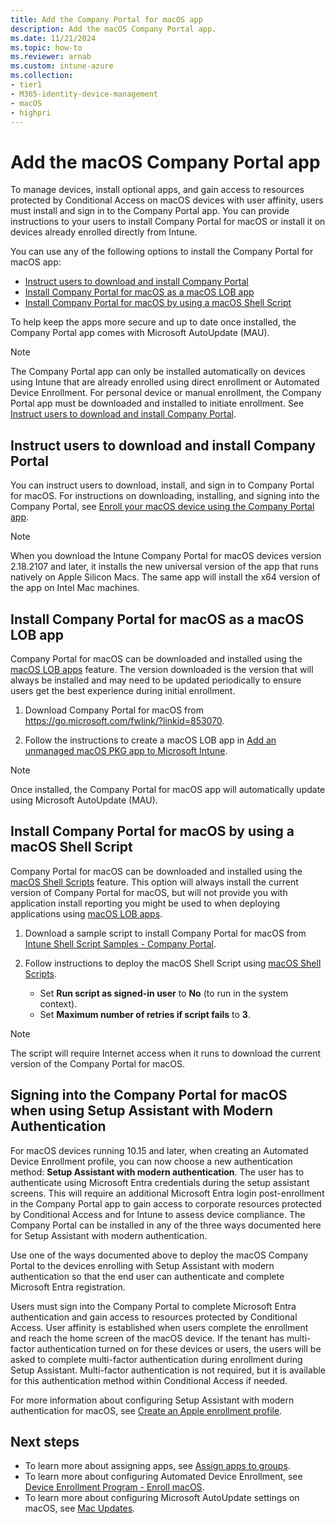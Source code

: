 ```yaml
---
title: Add the Company Portal for macOS app
description: Add the macOS Company Portal app.
ms.date: 11/21/2024
ms.topic: how-to
ms.reviewer: arnab
ms.custom: intune-azure
ms.collection:
- tier1
- M365-identity-device-management
- macOS
- highpri
---
```


# Add the macOS Company Portal app

To manage devices, install optional apps, and gain access to resources protected by Conditional Access on macOS devices with user affinity, users must install and sign in to the Company Portal app. You can provide instructions to your users to install Company Portal for macOS or install it on devices already enrolled directly from Intune.

You can use any of the following options to install the Company Portal for macOS app:
- [Instruct users to download and install Company Portal](#instruct-users-to-download-and-install-company-portal)
- [Install Company Portal for macOS as a macOS LOB app](#install-company-portal-for-macos-as-a-macos-lob-app)
- [Install Company Portal for macOS by using a macOS Shell Script](#install-company-portal-for-macos-by-using-a-macos-shell-script)

To help keep the apps more secure and up to date once installed, the Company Portal app comes with Microsoft AutoUpdate (MAU).

> [!NOTE]
> The Company Portal app can only be installed automatically on devices using Intune that are already enrolled using direct enrollment or Automated Device Enrollment. For personal device or manual enrollment, the Company Portal app must be downloaded and installed to initiate enrollment. See [Instruct users to download and install Company Portal](#instruct-users-to-download-and-install-company-portal).
## Instruct users to download and install Company Portal

You can instruct users to download, install, and sign in to Company Portal for macOS. For instructions on downloading, installing, and signing into the Company Portal, see [Enroll your macOS device using the Company Portal app](../user-help/enroll-your-device-in-intune-macos-cp.md).

> [!NOTE]
> When you download the Intune Company Portal for macOS devices version 2.18.2107 and later, it installs the new universal version of the app that runs natively on Apple Silicon Macs. The same app will install the x64 version of the app on Intel Mac machines.

## Install Company Portal for macOS as a macOS LOB app

Company Portal for macOS can be downloaded and installed using the [macOS LOB apps](lob-apps-macos.md) feature. The version downloaded is the version that will always be installed and may need to be updated periodically to ensure users get the best experience during initial enrollment.

1. Download Company Portal for macOS from https://go.microsoft.com/fwlink/?linkid=853070.

2. Follow the instructions to create a macOS LOB app in [Add an unmanaged macOS PKG app to Microsoft Intune](macos-unmanaged-pkg.md).

> [!NOTE]
> Once installed, the Company Portal for macOS app will automatically update using Microsoft AutoUpdate (MAU).
## Install Company Portal for macOS by using a macOS Shell Script

Company Portal for macOS can be downloaded and installed using the [macOS Shell Scripts](macos-shell-scripts.md) feature. This option will always install the current version of Company Portal for macOS, but will not provide you with application install reporting you might be used to when deploying applications using [macOS LOB apps](lob-apps-macos.md).

1. Download a sample script to install Company Portal for macOS from [Intune Shell Script Samples - Company Portal](https://github.com/microsoft/shell-intune-samples).

2. Follow instructions to deploy the macOS Shell Script using [macOS Shell Scripts](macos-shell-scripts.md).
    - Set **Run script as signed-in user** to **No** (to run in the system context).
    - Set **Maximum number of retries if script fails** to **3**.

> [!NOTE]
> The script will require Internet access when it runs to download the current version of the Company Portal for macOS.

## Signing into the Company Portal for macOS when using Setup Assistant with Modern Authentication

For macOS devices running 10.15 and later, when creating an Automated Device Enrollment profile, you can now choose a new authentication method: **Setup Assistant with modern authentication**. The user has to authenticate using Microsoft Entra credentials during the setup assistant screens. This will require an additional Microsoft Entra login post-enrollment in the Company Portal app to gain access to corporate resources protected by Conditional Access and for Intune to assess device compliance. The Company Portal can be installed in any of the three ways documented here for Setup Assistant with modern authentication.

Use one of the ways documented above to deploy the macOS Company Portal to the devices enrolling with Setup Assistant with modern authentication so that the end user can authenticate and complete Microsoft Entra registration.

Users must sign into the Company Portal to complete Microsoft Entra authentication and gain access to resources protected by Conditional Access. User affinity is established when users complete the enrollment and reach the home screen of the macOS device. If the tenant has multi-factor authentication turned on for these devices or users, the users will be asked to complete multi-factor authentication during enrollment during Setup Assistant. Multi-factor authentication is not required, but it is available for this authentication method within Conditional Access if needed.

For more information about configuring Setup Assistant with modern authentication for macOS, see [Create an Apple enrollment profile](../enrollment/device-enrollment-program-enroll-macos.md#create-an-apple-enrollment-profile).

## Next steps
- To learn more about assigning apps, see [Assign apps to groups](apps-deploy.md).
- To learn more about configuring Automated Device Enrollment, see [Device Enrollment Program - Enroll macOS](../enrollment/device-enrollment-program-enroll-macos.md).
- To learn more about configuring Microsoft AutoUpdate settings on macOS, see [Mac Updates](/windows/security/threat-protection/microsoft-defender-atp/mac-updates).
